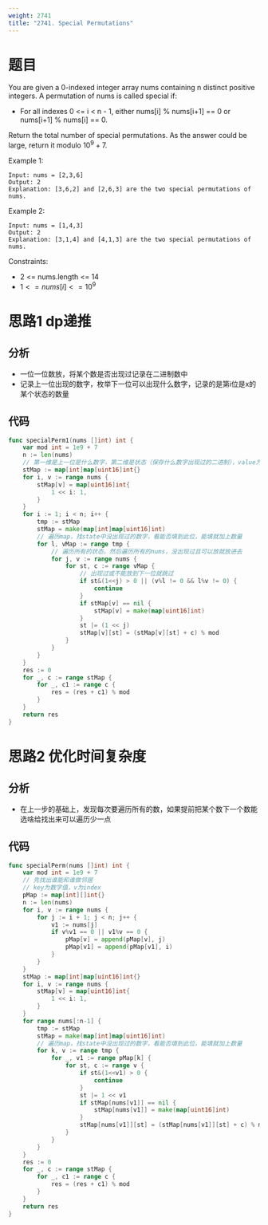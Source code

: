 ```yaml
---
weight: 2741
title: "2741. Special Permutations"
---
```


# 题目

You are given a 0-indexed integer array nums containing n distinct positive integers. A permutation of nums is called special if:

- For all indexes 0 <= i < n - 1, either nums[i] % nums[i+1] == 0 or nums[i+1] % nums[i] == 0.

Return the total number of special permutations. As the answer could be large, return it modulo $10^9 + 7$.

Example 1:

```
Input: nums = [2,3,6]
Output: 2
Explanation: [3,6,2] and [2,6,3] are the two special permutations of nums.
```

Example 2:

```
Input: nums = [1,4,3]
Output: 2
Explanation: [3,1,4] and [4,1,3] are the two special permutations of nums.
```

Constraints:

- 2 <= nums.length <= 14
- $1 <= nums[i] <= 10^9$

# 思路1 dp递推

## 分析

- 一位一位数放，将某个数是否出现过记录在二进制数中
- 记录上一位出现的数字，枚举下一位可以出现什么数字，记录的是第i位是x的某个状态的数量

## 代码

```go
func specialPerm1(nums []int) int {
	var mod int = 1e9 + 7
	n := len(nums)
	// 第一维是上一位是什么数字，第二维是状态（保存什么数字出现过的二进制），value为数量
	stMap := map[int]map[uint16]int{}
	for i, v := range nums {
		stMap[v] = map[uint16]int{
			1 << i: 1,
		}
	}
	for i := 1; i < n; i++ {
		tmp := stMap
		stMap = make(map[int]map[uint16]int)
		// 遍历map，找state中没出现过的数字，看能否填到此位，能填就加上数量
		for l, vMap := range tmp {
			// 遍历所有的状态，然后遍历所有的nums，没出现过且可以放就放进去
			for j, v := range nums {
				for st, c := range vMap {
					// 出现过或不能放到下一位就跳过
					if st&(1<<j) > 0 || (v%l != 0 && l%v != 0) {
						continue
					}
					if stMap[v] == nil {
						stMap[v] = make(map[uint16]int)
					}
					st |= (1 << j)
					stMap[v][st] = (stMap[v][st] + c) % mod
				}
			}
		}
	}
	res := 0
	for _, c := range stMap {
		for _, c1 := range c {
			res = (res + c1) % mod
		}
	}
	return res
}
```

# 思路2 优化时间复杂度

## 分析

- 在上一步的基础上，发现每次要遍历所有的数，如果提前把某个数下一个数能选啥给找出来可以遍历少一点

## 代码

```go
func specialPerm(nums []int) int {
	var mod int = 1e9 + 7
	// 先找出谁能和谁做邻居
	// key为数字值，v为index
	pMap := map[int][]int{}
	n := len(nums)
	for i, v := range nums {
		for j := i + 1; j < n; j++ {
			v1 := nums[j]
			if v%v1 == 0 || v1%v == 0 {
				pMap[v] = append(pMap[v], j)
				pMap[v1] = append(pMap[v1], i)
			}
		}
	}
	stMap := map[int]map[uint16]int{}
	for i, v := range nums {
		stMap[v] = map[uint16]int{
			1 << i: 1,
		}
	}
	for range nums[:n-1] {
		tmp := stMap
		stMap = make(map[int]map[uint16]int)
		// 遍历map，找state中没出现过的数字，看能否填到此位，能填就加上数量
		for k, v := range tmp {
			for _, v1 := range pMap[k] {
				for st, c := range v {
					if st&(1<<v1) > 0 {
						continue
					}
					st |= 1 << v1
					if stMap[nums[v1]] == nil {
						stMap[nums[v1]] = make(map[uint16]int)
					}
					stMap[nums[v1]][st] = (stMap[nums[v1]][st] + c) % mod
				}
			}
		}
	}
	res := 0
	for _, c := range stMap {
		for _, c1 := range c {
			res = (res + c1) % mod
		}
	}
	return res
}
```
